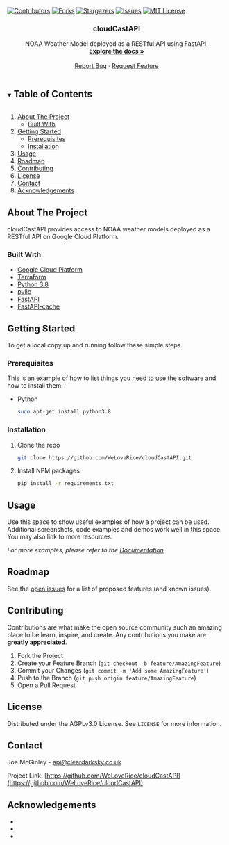 [![Contributors][contributors-shield]][contributors-url]
[![Forks][forks-shield]][forks-url]
[![Stargazers][stars-shield]][stars-url]
[![Issues][issues-shield]][issues-url]
[![MIT License][license-shield]][license-url]

<!-- PROJECT LOGO 
<br />
<p align="center">
  <a href="https://github.com/WeLoveRice/cloudCastAPI">
    <img src="images/logo.png" alt="Logo" width="80" height="80">
  </a>
  -->

  <h3 align="center">cloudCastAPI</h3>

  <p align="center">
    NOAA Weather Model deployed as a RESTful API using FastAPI.
    <br />
    <a href="https://github.com/WeLoveRice/cloudCastAPI"><strong>Explore the docs »</strong></a>
    <br />
    <br />
    <!--
    <a href="https://github.com/WeLoveRice/cloudCastAPI">View Demo</a>
    ·-->
    <a href="https://github.com/WeLoveRice/cloudCastAPI/issues">Report Bug</a>
    ·
    <a href="https://github.com/WeLoveRice/cloudCastAPI/issues">Request Feature</a>
  </p>
</p>



<!-- TABLE OF CONTENTS -->
<details open="open">
  <summary><h2 style="display: inline-block">Table of Contents</h2></summary>
  <ol>
    <li>
      <a href="#about-the-project">About The Project</a>
      <ul>
        <li><a href="#built-with">Built With</a></li>
      </ul>
    </li>
    <li>
      <a href="#getting-started">Getting Started</a>
      <ul>
        <li><a href="#prerequisites">Prerequisites</a></li>
        <li><a href="#installation">Installation</a></li>
      </ul>
    </li>
    <li><a href="#usage">Usage</a></li>
    <li><a href="#roadmap">Roadmap</a></li>
    <li><a href="#contributing">Contributing</a></li>
    <li><a href="#license">License</a></li>
    <li><a href="#contact">Contact</a></li>
    <li><a href="#acknowledgements">Acknowledgements</a></li>
  </ol>
</details>



<!-- ABOUT THE PROJECT -->
## About The Project
<!--
[![Product Name Screen Shot][product-screenshot]](https://example.com)
-->
cloudCastAPI provides access to NOAA weather models deployed as a RESTful API on Google Cloud Platform.


### Built With
* [Google Cloud Platform](https://cloud.google.com/)
* [Terraform](https://registry.terraform.io/providers/hashicorp/google/latest/docs/guides/getting_started)
* [Python 3.8](https://www.python.org/downloads/)
* [pvlib](https://github.com/pvlib/pvlib-python)
* [FastAPI](https://github.com/tiangolo/fastapi)
* [FastAPI-cache](https://github.com/long2ice/fastapi-cache)



<!-- GETTING STARTED -->
## Getting Started

To get a local copy up and running follow these simple steps.

### Prerequisites

This is an example of how to list things you need to use the software and how to install them.
* Python
  ```sh
  sudo apt-get install python3.8
  ```

### Installation

1. Clone the repo
   ```sh
   git clone https://github.com/WeLoveRice/cloudCastAPI.git
   ```
2. Install NPM packages
   ```sh
   pip install -r requirements.txt
   ```



<!-- USAGE EXAMPLES -->
## Usage

Use this space to show useful examples of how a project can be used. Additional screenshots, code examples and demos work well in this space. You may also link to more resources.

_For more examples, please refer to the [Documentation](https://example.com)_



<!-- ROADMAP -->
## Roadmap

See the [open issues](https://github.com/WeLoveRice/cloudCastAPI/issues) for a list of proposed features (and known issues).



<!-- CONTRIBUTING -->
## Contributing

Contributions are what make the open source community such an amazing place to be learn, inspire, and create. Any contributions you make are **greatly appreciated**.

1. Fork the Project
2. Create your Feature Branch (`git checkout -b feature/AmazingFeature`)
3. Commit your Changes (`git commit -m 'Add some AmazingFeature'`)
4. Push to the Branch (`git push origin feature/AmazingFeature`)
5. Open a Pull Request



<!-- LICENSE -->
## License

Distributed under the AGPLv3.0 License. See `LICENSE` for more information.



<!-- CONTACT -->
## Contact

Joe McGinley - api@cleardarksky.co.uk

Project Link: [https://github.com/WeLoveRice/cloudCastAPI](https://github.com/WeLoveRice/cloudCastAPI)



<!-- ACKNOWLEDGEMENTS -->
## Acknowledgements

* []()
* []()
* []()





<!-- MARKDOWN LINKS & IMAGES -->
<!-- https://www.markdownguide.org/basic-syntax/#reference-style-links -->
[contributors-shield]: https://img.shields.io/github/contributors/WeLoveRice/cloudCastAPI.svg?style=for-the-badge
[contributors-url]: https://github.com/WeLoveRice/cloudCastAPI/graphs/contributors
[forks-shield]: https://img.shields.io/github/forks/WeLoveRice/cloudCastAPI.svg?style=for-the-badge
[forks-url]: https://github.com/WeLoveRice/cloudCastAPI/network/members
[stars-shield]: https://img.shields.io/github/stars/WeLoveRice/cloudCastAPI.svg?style=for-the-badge
[stars-url]: https://github.com/WeLoveRice/cloudCastAPI/stargazers
[issues-shield]: https://img.shields.io/github/issues/WeLoveRice/cloudCastAPI.svg?style=for-the-badge
[issues-url]: https://github.com/WeLoveRice/cloudCastAPI/issues
[license-shield]: https://img.shields.io/github/license/WeLoveRice/cloudCastAPI.svg?style=for-the-badge
[license-url]: https://github.com/WeLoveRice/cloudCastAPI/blob/master/LICENSE.txt
[linkedin-shield]: https://img.shields.io/badge/-LinkedIn-black.svg?style=for-the-badge&logo=linkedin&colorB=555
[linkedin-url]: https://linkedin.com/in/WeLoveRice
